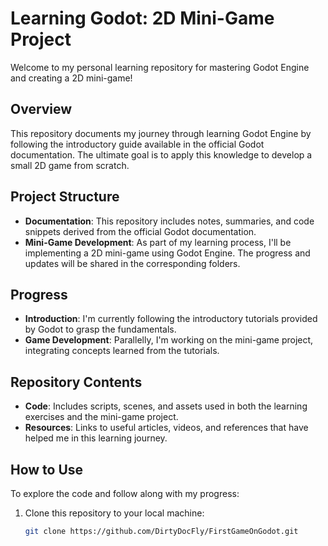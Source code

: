 # Learning Godot: 2D Mini-Game Project

Welcome to my personal learning repository for mastering Godot Engine and creating a 2D mini-game!

## Overview

This repository documents my journey through learning Godot Engine by following the introductory guide available in the official Godot documentation. The ultimate goal is to apply this knowledge to develop a small 2D game from scratch.

## Project Structure

- **Documentation**: This repository includes notes, summaries, and code snippets derived from the official Godot documentation.
- **Mini-Game Development**: As part of my learning process, I'll be implementing a 2D mini-game using Godot Engine. The progress and updates will be shared in the corresponding folders.

## Progress

- **Introduction**: I'm currently following the introductory tutorials provided by Godot to grasp the fundamentals.
- **Game Development**: Parallelly, I'm working on the mini-game project, integrating concepts learned from the tutorials.

## Repository Contents

- **Code**: Includes scripts, scenes, and assets used in both the learning exercises and the mini-game project.
- **Resources**: Links to useful articles, videos, and references that have helped me in this learning journey.

## How to Use

To explore the code and follow along with my progress:

1. Clone this repository to your local machine:

   ```bash
   git clone https://github.com/DirtyDocFly/FirstGameOnGodot.git
   ```

